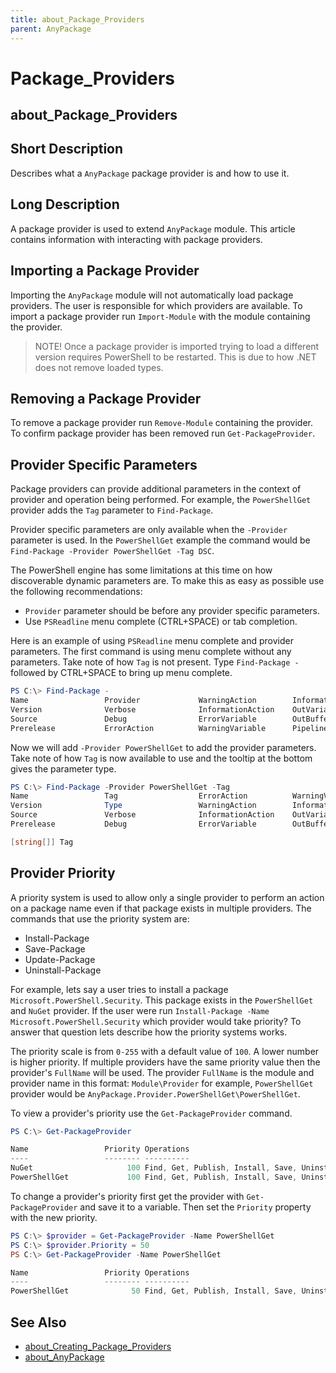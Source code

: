```yaml
---
title: about_Package_Providers
parent: AnyPackage
---
```


# Package_Providers

## about_Package_Providers

## Short Description

Describes what a `AnyPackage` package provider is and how to use it.

## Long Description

A package provider is used to extend `AnyPackage` module.
This article contains information with interacting with package providers.

## Importing a Package Provider

Importing the `AnyPackage` module will not automatically load package providers.
The user is responsible for which providers are available.
To import a package provider run `Import-Module` with the module containing the provider.

> NOTE! Once a package provider is imported trying to load a different version requires PowerShell to be restarted.
This is due to how .NET does not remove loaded types.

## Removing a Package Provider

To remove a package provider run `Remove-Module` containing the provider.
To confirm package provider has been removed run `Get-PackageProvider`.

## Provider Specific Parameters

Package providers can provide additional parameters in the context of provider and operation being performed.
For example, the `PowerShellGet` provider adds the `Tag` parameter to `Find-Package`.

Provider specific parameters are only available when the `-Provider` parameter is used. In the `PowerShellGet` example the command would be `Find-Package -Provider PowerShellGet -Tag DSC`.

The PowerShell engine has some limitations at this time on how discoverable dynamic parameters are.
To make this as easy as possible use the following recommendations:

* `Provider` parameter should be before any provider specific parameters.
* Use `PSReadline` menu complete (CTRL+SPACE) or tab completion.

Here is an example of using `PSReadline` menu complete and provider parameters.
The first command is using menu complete without any parameters.
Take note of how `Tag` is not present.
Type `Find-Package -` followed by CTRL+SPACE to bring up menu complete.

```powershell
PS C:\> Find-Package -
Name                 Provider             WarningAction        InformationVariable
Version              Verbose              InformationAction    OutVariable
Source               Debug                ErrorVariable        OutBuffer
Prerelease           ErrorAction          WarningVariable      PipelineVariable
```

Now we will add `-Provider PowerShellGet` to add the provider parameters.
Take note of how `Tag` is now available to use and the tooltip at the bottom gives the parameter type.

```powershell
PS C:\> Find-Package -Provider PowerShellGet -Tag
Name                 Tag                  ErrorAction          WarningVariable      PipelineVariable
Version              Type                 WarningAction        InformationVariable
Source               Verbose              InformationAction    OutVariable
Prerelease           Debug                ErrorVariable        OutBuffer

[string[]] Tag
```

## Provider Priority

A priority system is used to allow only a single provider to perform an action on a package name even if that package exists in multiple providers.
The commands that use the priority system are:

* Install-Package
* Save-Package
* Update-Package
* Uninstall-Package

For example, lets say a user tries to install a package `Microsoft.PowerShell.Security`. This package exists in the `PowerShellGet` and `NuGet` provider.
If the user were run `Install-Package -Name Microsoft.PowerShell.Security` which provider would take priority? To answer that question lets describe how the priority systems works.

The priority scale is from `0-255` with a default value of `100`.
A lower number is higher priority.
If multiple providers have the same priority value then the provider's `FullName` will be used.
The provider `FullName` is the module and provider name in this format: `Module\Provider` for example, `PowerShellGet` provider would be `AnyPackage.Provider.PowerShellGet\PowerShellGet`.

To view a provider's priority use the `Get-PackageProvider` command.

```powershell
PS C:\> Get-PackageProvider

Name                 Priority Operations
----                 -------- ----------
NuGet                     100 Find, Get, Publish, Install, Save, Uninstall, Update, GetSource, SetSource
PowerShellGet             100 Find, Get, Publish, Install, Save, Uninstall, Update, GetSource, SetSource
```

To change a provider's priority first get the provider with `Get-PackageProvider` and save it to a variable.
Then set the `Priority` property with the new priority.

```powershell
PS C:\> $provider = Get-PackageProvider -Name PowerShellGet
PS C:\> $provider.Priority = 50
PS C:\> Get-PackageProvider -Name PowerShellGet

Name                 Priority Operations
----                 -------- ----------
PowerShellGet              50 Find, Get, Publish, Install, Save, Uninstall, Update, GetSource, SetSource
```

## See Also

* [about_Creating_Package_Providers](about_Creating_Package_Providers.md)
* [about_AnyPackage](about_AnyPackage.md)
